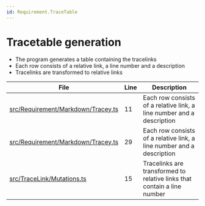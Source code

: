 ```yaml
---
id: Requirement.TraceTable
---
```


# Tracetable generation

-   The program generates a table containing the tracelinks
-   Each row consists of a relative link, a line number and a description
-   Tracelinks are transformed to relative links

<div class="tracey tracey-plugin-tracelinktable">

| File                                                                                  | Line | Description                                                             |
| ------------------------------------------------------------------------------------- | ---- | ----------------------------------------------------------------------- |
| [src/Requirement/Markdown/Tracey.ts](../../../src/Requirement/Markdown/Tracey.ts#L11) | 11   | Each row consists of a relative link, a line number and a description   |
| [src/Requirement/Markdown/Tracey.ts](../../../src/Requirement/Markdown/Tracey.ts#L29) | 29   | Each row consists of a relative link, a line number and a description   |
| [src/TraceLink/Mutations.ts](../../../src/TraceLink/Mutations.ts#L15)                 | 15   | Tracelinks are transformed to relative links that contain a line number |

</div>
